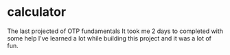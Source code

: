 # calculator
The last projected of OTP fundamentals 
It took me 2 days to completed with some help
I've learned a lot while building this project and it was a lot of fun.
